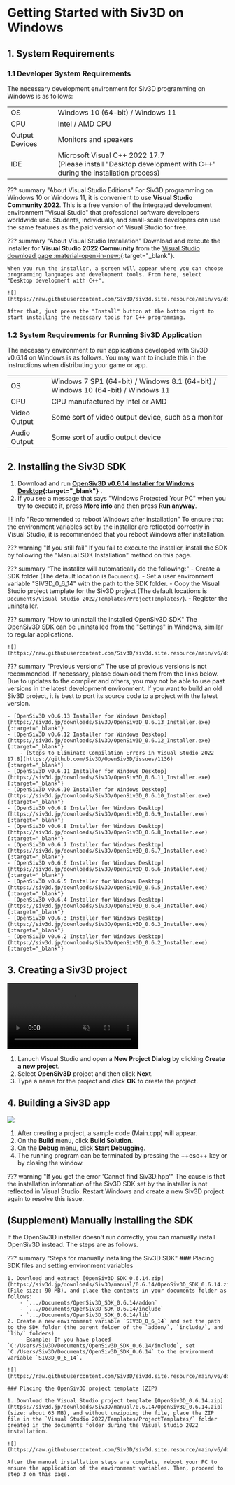 # Getting Started with Siv3D on Windows

## 1. System Requirements
### 1.1 Developer System Requirements
The necessary development environment for Siv3D programming on Windows is as follows:

|  |  |
|--|--|
| OS | Windows 10 (64-bit) /  Windows 11 |
| CPU | Intel / AMD CPU |
| Output Devices | Monitors and speakers |
| IDE | Microsoft Visual C++ 2022 17.7<br>(Please install "Desktop development with C++" during the installation process) |

??? summary "About Visual Studio Editions"
	For Siv3D programming on Windows 10 or Windows 11, it is convenient to use **Visual Studio Community 2022**. This is a free version of the integrated development environment "Visual Studio" that professional software developers worldwide use. Students, individuals, and small-scale developers can use the same features as the paid version of Visual Studio for free.

??? summary "About Visual Studio Installation"
	Download and execute the installer for **Visual Studio 2022 Community** from the [Visual Studio download page :material-open-in-new:](https://visualstudio.microsoft.com/downloads/){:target="_blank"}.

	When you run the installer, a screen will appear where you can choose programming languages and development tools. From here, select "Desktop development with C++".

	![](https://raw.githubusercontent.com/Siv3D/siv3d.site.resource/main/v6/download/windows/vs_installer_desktop.png)

	After that, just press the "Install" button at the bottom right to start installing the necessary tools for C++ programming.


### 1.2 System Requirements for Running Siv3D Application
The necessary environment to run applications developed with Siv3D v0.6.14 on Windows is as follows. You may want to include this in the instructions when distributing your game or app.

|  |  |
|--|--|
| OS | Windows 7 SP1 (64-bit) / Windows 8.1 (64-bit) / Windows 10 (64-bit) /  Windows 11 |
| CPU | CPU manufactured by Intel or AMD |
| Video Output | Some sort of video output device, such as a monitor |
| Audio Output | Some sort of audio output device |


## 2. Installing the Siv3D SDK

1. Download and run **[OpenSiv3D v0.6.14 Installer for Windows Desktop](https://siv3d.jp/downloads/Siv3D/OpenSiv3D_0.6.14_Installer.exe){:target="_blank"}** .
1. If you see a message that says "Windows Protected Your PC" when you try to execute it, press **More info** and then press **Run anyway**.

!!! info "Recommended to reboot Windows after installation"
	To ensure that the environment variables set by the installer are reflected correctly in Visual Studio, it is recommended that you reboot Windows after installation.

??? warning "If you still fail"
	If you fail to execute the installer, install the SDK by following the "Manual SDK Installation" method on this page.

??? summary "The installer will automatically do the following:"
	- Create a SDK folder (The default location is `Documents`).
	- Set a user environment variable "SIV3D_0_6_14" with the path to the SDK folder.
	- Copy the Visual Studio project template for the Siv3D project (The default locations is `Documents/Visual Studio 2022/Templates/ProjectTemplates/`).
	- Register the uninstaller.

??? summary "How to uninstall the installed OpenSiv3D SDK"
	The OpenSiv3D SDK can be uninstalled from the "Settings" in Windows, similar to regular applications.

	![](https://raw.githubusercontent.com/Siv3D/siv3d.site.resource/main/v6/download/windows/uninstall.png)


??? summary "Previous versions"
	The use of previous versions is not recommended. If necessary, please download them from the links below. 
	Due to updates to the compiler and others, you may not be able to use past versions in the latest development environment. If you want to build an old Siv3D project, it is best to port its source code to a project with the latest version.

	- [OpenSiv3D v0.6.13 Installer for Windows Desktop](https://siv3d.jp/downloads/Siv3D/OpenSiv3D_0.6.13_Installer.exe){:target="_blank"}
	- [OpenSiv3D v0.6.12 Installer for Windows Desktop](https://siv3d.jp/downloads/Siv3D/OpenSiv3D_0.6.12_Installer.exe){:target="_blank"}
		- [Steps to Eliminate Compilation Errors in Visual Studio 2022 17.8](https://github.com/Siv3D/OpenSiv3D/issues/1136){:target="_blank"}
	- [OpenSiv3D v0.6.11 Installer for Windows Desktop](https://siv3d.jp/downloads/Siv3D/OpenSiv3D_0.6.11_Installer.exe){:target="_blank"}
	- [OpenSiv3D v0.6.10 Installer for Windows Desktop](https://siv3d.jp/downloads/Siv3D/OpenSiv3D_0.6.10_Installer.exe){:target="_blank"}
	- [OpenSiv3D v0.6.9 Installer for Windows Desktop](https://siv3d.jp/downloads/Siv3D/OpenSiv3D_0.6.9_Installer.exe){:target="_blank"}
	- [OpenSiv3D v0.6.8 Installer for Windows Desktop](https://siv3d.jp/downloads/Siv3D/OpenSiv3D_0.6.8_Installer.exe){:target="_blank"}
	- [OpenSiv3D v0.6.7 Installer for Windows Desktop](https://siv3d.jp/downloads/Siv3D/OpenSiv3D_0.6.7_Installer.exe){:target="_blank"}
	- [OpenSiv3D v0.6.6 Installer for Windows Desktop](https://siv3d.jp/downloads/Siv3D/OpenSiv3D_0.6.6_Installer.exe){:target="_blank"}
	- [OpenSiv3D v0.6.5 Installer for Windows Desktop](https://siv3d.jp/downloads/Siv3D/OpenSiv3D_0.6.5_Installer.exe){:target="_blank"}
	- [OpenSiv3D v0.6.4 Installer for Windows Desktop](https://siv3d.jp/downloads/Siv3D/OpenSiv3D_0.6.4_Installer.exe){:target="_blank"}
	- [OpenSiv3D v0.6.3 Installer for Windows Desktop](https://siv3d.jp/downloads/Siv3D/OpenSiv3D_0.6.3_Installer.exe){:target="_blank"}
	- [OpenSiv3D v0.6.2 Installer for Windows Desktop](https://siv3d.jp/downloads/Siv3D/OpenSiv3D_0.6.2_Installer.exe){:target="_blank"}

## 3. Creating a Siv3D project

<video src="https://github.com/Siv3D/siv3d.site.resource/blob/main/v7/download/msvc.mp4?raw=true" autoplay loop muted playsinline></video>

1. Lanuch Visual Studio and open a **New Project Dialog** by clicking **Create a new project**.
1. Select **OpenSiv3D** project and then click **Next**.
1. Type a name for the project and click **OK** to create the project.


## 4. Building a Siv3D app
![](https://raw.githubusercontent.com/Siv3D/siv3d.site.resource/main/v7/download/msvc.png)

1. After creating a project, a sample code (Main.cpp) will appear.
1. On the **Build** menu, click **Build Solution**.
1. On the **Debug** menu, click **Start Debugging**.
1. The running program can be terminated by pressing the ++esc++ key or by closing the window.

??? warning "If you get the error 'Cannot find Siv3D.hpp'"
	The cause is that the installation information of the Siv3D SDK set by the installer is not reflected in Visual Studio. Restart Windows and create a new Siv3D project again to resolve this issue.


## (Supplement) Manually Installing the SDK
If the OpenSiv3D installer doesn't run correctly, you can manually install OpenSiv3D instead. The steps are as follows.

??? summary "Steps for manually installing the Siv3D SDK"
	### Placing SDK files and setting environment variables

	1. Download and extract [OpenSiv3D_SDK_0.6.14.zip](https://siv3d.jp/downloads/Siv3D/manual/0.6.14/OpenSiv3D_SDK_0.6.14.zip) (File size: 90 MB), and place the contents in your documents folder as follows:
		- `.../Documents/OpenSiv3D_SDK_0.6.14/addon`
		- `.../Documents/OpenSiv3D_SDK_0.6.14/include`
		- `.../Documents/OpenSiv3D_SDK_0.6.14/lib`
	2. Create a new environment variable `SIV3D_0_6_14` and set the path to the SDK folder (the parent folder of the `addon/`, `include/`, and `lib/` folders)
		- Example: If you have placed `C:/Users/Siv3D/Documents/OpenSiv3D_SDK_0.6.14/include`, set `C:/Users/Siv3D/Documents/OpenSiv3D_SDK_0.6.14` to the environment variable `SIV3D_0_6_14`.

	![](https://raw.githubusercontent.com/Siv3D/siv3d.site.resource/main/v6/download/windows/envvariable.png)  

	### Placing the OpenSiv3D project template (ZIP)

	1. Download the Visual Studio project template [OpenSiv3D_0.6.14.zip](https://siv3d.jp/downloads/Siv3D/manual/0.6.14/OpenSiv3D_0.6.14.zip) (size: about 63 MB), and without unzipping the file, place the ZIP file in the `Visual Studio 2022/Templates/ProjectTemplates/` folder created in the documents folder during the Visual Studio 2022 installation.  

	![](https://raw.githubusercontent.com/Siv3D/siv3d.site.resource/main/v6/download/windows/projecttemplate.png)  

	After the manual installation steps are complete, reboot your PC to ensure the application of the environment variables. Then, proceed to step 3 on this page.

	